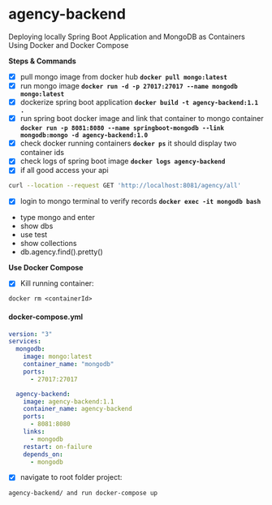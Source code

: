 # agency-backend

Deploying locally Spring Boot Application and MongoDB as Containers Using Docker and Docker Compose

**Steps & Commands**

- [x] pull mongo image from docker hub **`docker pull mongo:latest`**
- [x] run mongo image **`docker run -d -p 27017:27017 --name mongodb mongo:latest`**
- [x] dockerize spring boot application **`docker build -t agency-backend:1.1 .`**
- [x] run spring boot docker image and link that container to mongo container 
   **`docker run -p 8081:8080 --name springboot-mongodb --link mongodb:mongo -d agency-backend:1.0`**
- [x] check docker running containers  **`docker ps`** it should display two container ids
- [x] check logs of spring boot image **`docker logs agency-backend`**
- [x] if all good access your api
```bash
curl --location --request GET 'http://localhost:8081/agency/all' 
```
- [x] login to mongo terminal to verify records **`docker exec -it mongodb bash`**
- type mongo and enter
- show dbs
- use test
- show collections
- db.agency.find().pretty()

**Use Docker Compose**

- [x] Kill running container:
```
docker rm <containerId>
```

#### docker-compose.yml

```yaml
version: "3"
services:
  mongodb:
    image: mongo:latest
    container_name: "mongodb"
    ports:
      - 27017:27017

  agency-backend:
    image: agency-backend:1.1
    container_name: agency-backend
    ports:
      - 8081:8080
    links:
      - mongodb
    restart: on-failure
    depends_on:
      - mongodb
```
- [x] navigate to root folder project:
```
agency-backend/ and run docker-compose up
```
